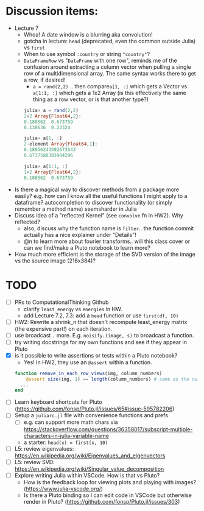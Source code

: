 # Discussion items:
- Lecture 7
  - Whoa! A date window is a blurring aka convolution!
  - gotcha in lecture: `head` (deprecated, even tho common outside Julia) vs `first`
  - When to use symbol `:country` or string `"country"`?
  - `DataFrameRow` vs "`DataFrame` with one row", reminds me of the confusion around extracting a column vector when pulling a single row of a multidimensional array. The same syntax works there to get a row, if desired!
    - `a = rand(2,2)` .. then compare`a[1, :]` which gets a Vector vs `a[1:1, :]` which gets a 1x2 Array (is this effectively the same thing as a row vector, or is that another type?)
    ```julia
    julia> a = rand(2,2)
    2×2 Array{Float64,2}:
    0.180562  0.673759
    0.130636  0.22324

    julia> a[1, :]
    2-element Array{Float64,1}:
    0.18056244592673543
    0.6737588383904296

    julia> a[1:1, :]
    1×2 Array{Float64,2}:
    0.180562  0.673759
    ```
- Is there a magical way to discover methods from a package more easily? e.g. how can I know all the useful functions I might apply to a dataframe? autocompletion to discover functionality (or simply remember a method name) seemsharder in Julia
- Discuss idea of a "reflected Kernel" (see `convolve` fn in HW2). Why reflected?
  - also, discuss why the function name is `filter`.. the function commit actually has a nice explainer under "Details"!
  - @n to learn more about fourier transforms.. will this class cover or can we find/make a Pluto notebook to learn more?
- How much more efficient is the storage of the SVD version of the image vs the source image (216x384)?

# TODO


- [ ] PRs to ComputationalThinking Github
  - clarify `least_energy` vs `energies` in HW.
  - add Lecture 7.2, 7.3: add a `head` function or use `first(df, 10)`
- [ ] HW2: Rewrite a shrink_n that doesn't recompute least_energy matrix (the expensive part!) on each iteration.
- [ ] use broadcast `.` more. E.g. `noisify.(image, s)` to broadcast a function.
- [ ] try writing docstrings for my own functions and see if they appear in Pluto
- [x] is it possible to write assertions or tests within a Pluto notebook?
  - Yes! In HW2, they use an `@assert` within a function.
  ```julia
  function remove_in_each_row_views(img, column_numbers)
	  @assert size(img, 1) == length(column_numbers) # same as the number of rows
    ...
  end
  ```
- [ ] Learn keyboard shortcuts for Pluto (https://github.com/fonsp/Pluto.jl/issues/65#issue-595782206)
- [ ] Setup a `juliarc.jl` file with convenience functions and prefs
  - [ ] e.g. can support more math chars via https://stackoverflow.com/questions/36358017/subscript-multiple-characters-in-julia-variable-name
  - a starter: `head(x) = first(x, 10)`
- [ ] L5: review eigenvalues: https://en.wikipedia.org/wiki/Eigenvalues_and_eigenvectors
- [ ] L5: review SVD: https://en.wikipedia.org/wiki/Singular_value_decomposition
- [ ] Explore writing Julia within VSCode. How is that vs Pluto?
  - How is the feedback loop for viewing plots and playing with images? (https://www.julia-vscode.org/)
  - Is there a Pluto binding so I can edit code in VSCode but otherwise render in Pluto? (https://github.com/fonsp/Pluto.jl/issues/303)
